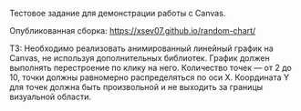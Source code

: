 Тестовое задание для демонстрации работы с Canvas.

Опубликованная сборка: https://xsev07.github.io/random-chart/

ТЗ: Необходимо реализовать анимированный линейный график на Canvas, не используя дополнительных библиотек.
График должен выполнять перестроение по клику на него. Количество точек — от 2 до 10, точки должны равномерно распределяться по оси X. Координата Y для точек должна быть произвольной и не выходить за границы визуальной области.
